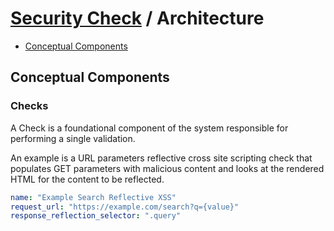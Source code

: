 # [Security Check](./README.md) / Architecture

-   [Conceptual Components](#conceptual-components)

## Conceptual Components

### Checks

A Check is a foundational component of the system responsible for performing a single validation.

An example is a URL parameters reflective cross site scripting check that populates GET parameters with malicious content and looks at the rendered HTML for the content to be reflected.

```yaml
name: "Example Search Reflective XSS"
request_url: "https://example.com/search?q={value}"
response_reflection_selector: ".query"
```
